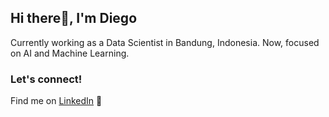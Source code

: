 ## Hi there👋, I'm Diego
Currently working as a Data Scientist in Bandung, Indonesia. Now, focused on AI and Machine Learning.

### Let's connect!

Find me on <a href="https://www.linkedin.com/in/diego-prayudha/">LinkedIn</a> 💼

<!--
**DiegoPrayudha/diegoprayudha** is a ✨ _special_ ✨ repository because its `README.md` (this file) appears on your GitHub profile.

Here are some ideas to get you started:

- 🔭 I’m currently working on ...
- 🌱 I’m currently learning ...
- 👯 I’m looking to collaborate on ...
- 🤔 I’m looking for help with ...
- 💬 Ask me about ...
- 📫 How to reach me: ...
- 😄 Pronouns: ...
- ⚡ Fun fact: ...
-->
